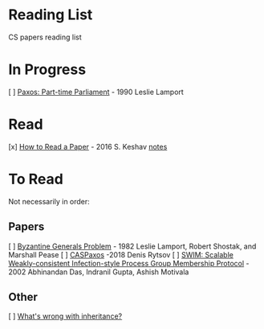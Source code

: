 # Reading List
CS papers reading list

# In Progress

[ ] [Paxos: Part-time Parliament](https://research.microsoft.com/en-us/um/people/lamport/pubs/lamport-paxos.pdf) - 1990 Leslie Lamport

# Read
[x] [How to Read a Paper](https://blizzard.cs.uwaterloo.ca/keshav/home/Papers/data/07/paper-reading.pdf) - 2016 S. Keshav [notes](notes/how-to-read-a-paper.md)

# To Read
Not necessarily in order:

## Papers

[ ] [Byzantine Generals Problem](https://research.microsoft.com/en-us/um/people/lamport/pubs/byz.pdf) - 1982 Leslie Lamport, Robert Shostak, and Marshall Pease
[ ] [CASPaxos](https://arxiv.org/pdf/1802.07000v3.pdf) -2018 Denis Rytsov
[ ] [SWIM: Scalable Weakly-consistent Infection-style Process Group Membership Protocol](https://pdfs.semanticscholar.org/8712/3307869ac84fc16122043a4a313604bd948f.pdf) - 2002 Abhinandan Das, Indranil Gupta, Ashish Motivala

## Other
[ ] [What's wrong with inheritance?](http://www.tedinski.com/2018/02/13/inheritance-modularity.html)